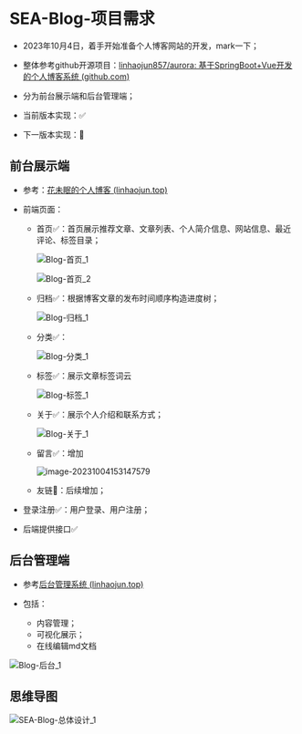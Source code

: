 # SEA-Blog-项目需求

- 2023年10月4日，着手开始准备个人博客网站的开发，mark一下；

- 整体参考github开源项目：[linhaojun857/aurora: 基于SpringBoot+Vue开发的个人博客系统 (github.com)](https://github.com/linhaojun857/aurora/tree/master)

- 分为前台展示端和后台管理端；

- 当前版本实现：:white_check_mark:
- 下一版本实现：:bell:

## 前台展示端

- 参考：[花未眠的个人博客 (linhaojun.top)](https://www.linhaojun.top/)

- 前端页面：

    - 首页:white_check_mark:：首页展示推荐文章、文章列表、个人简介信息、网站信息、最近评论、标签目录；

      ![Blog-首页_1](https://cdn.jsdelivr.net/gh/SEA-365/imgList@main/imgList/Blog-%E9%A6%96%E9%A1%B5_1.png)

      ![Blog-首页_2](https://cdn.jsdelivr.net/gh/SEA-365/imgList@main/imgList/Blog-%E9%A6%96%E9%A1%B5_2.png)

    - 归档:white_check_mark:：根据博客文章的发布时间顺序构造进度树；

      ![Blog-归档_1](https://cdn.jsdelivr.net/gh/SEA-365/imgList@main/imgList/Blog-%E5%BD%92%E6%A1%A3_1.png)

    - 分类:white_check_mark:：

      ![Blog-分类_1](https://cdn.jsdelivr.net/gh/SEA-365/imgList@main/imgList/Blog-%E5%88%86%E7%B1%BB_1.png)

    - 标签:white_check_mark:：展示文章标签词云

      ![Blog-标签_1](https://cdn.jsdelivr.net/gh/SEA-365/imgList@main/imgList/Blog-%E6%A0%87%E7%AD%BE_1.png)

    - 关于:white_check_mark:：展示个人介绍和联系方式；

      ![Blog-关于_1](https://cdn.jsdelivr.net/gh/SEA-365/imgList@main/imgList/Blog.png)

    - 留言:white_check_mark:：增加

      ![image-20231004153147579](https://cdn.jsdelivr.net/gh/SEA-365/imgList@main/imgList/Blog-%E5%85%B3%E4%BA%8E_1.png)

    - 友链:bell:：后续增加；

- 登录注册:white_check_mark:：用户登录、用户注册；

- 后端提供接口:white_check_mark:

## 后台管理端

- 参考[后台管理系统 (linhaojun.top)](https://admin.linhaojun.top/)

- 包括：

    - 内容管理；
    - 可视化展示；
    - 在线编辑md文档

![Blog-后台_1](https://cdn.jsdelivr.net/gh/SEA-365/imgList@main/imgList/Blog-%E5%90%8E%E5%8F%B0_1.png)



## 思维导图

![SEA-Blog-总体设计_1](https://cdn.jsdelivr.net/gh/SEA-365/imgList@main/imgList/SEA-Blog-%E6%80%BB%E4%BD%93%E8%AE%BE%E8%AE%A1_1.png)
